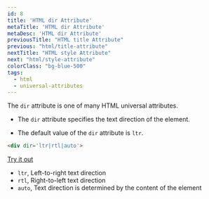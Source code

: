 ```yaml
---
id: 8
title: 'HTML dir Attribute'
metaTitle: 'HTML dir Attribute'
metaDesc: 'HTML dir Attribute'
previousTitle: "HTML title Attribute"
previous: "html/title-attribute"
nextTitle: "HTML style Attribute"
next: "html/style-attribute"
colorClass: "bg-blue-500"
tags:
  - html
  - universal-attributes
---
```

The `dir` attribute is one of many HTML universal attributes.

- The `dir` attribute specifies the text direction of the element.

- The default value of the `dir` attribute is `ltr`.

```html
<div dir='ltr|rtl|auto'>
```
[Try it out](/editors/html_editor?code=<p+dir='ltr'>Write+this+text+left-to-right!</p>+,<p+dir='rtl'>Write+this+text+right+to+left!</p>+,<p+dir='auto'>Write+this+text+based+on+the+content+of+the+element!</p>#special)

- `ltr`, Left-to-right text direction
- `rtl`, Right-to-left text direction
- `auto`, Text direction is determined by the content of the element